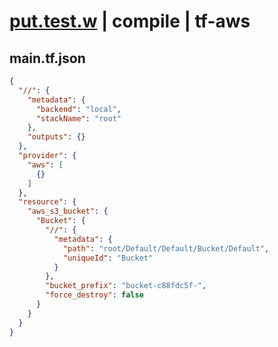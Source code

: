 # [put.test.w](../../../../../../tests/sdk_tests/bucket/put.test.w) | compile | tf-aws

## main.tf.json
```json
{
  "//": {
    "metadata": {
      "backend": "local",
      "stackName": "root"
    },
    "outputs": {}
  },
  "provider": {
    "aws": [
      {}
    ]
  },
  "resource": {
    "aws_s3_bucket": {
      "Bucket": {
        "//": {
          "metadata": {
            "path": "root/Default/Default/Bucket/Default",
            "uniqueId": "Bucket"
          }
        },
        "bucket_prefix": "bucket-c88fdc5f-",
        "force_destroy": false
      }
    }
  }
}
```

